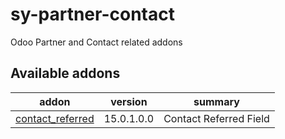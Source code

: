 # sy-partner-contact
Odoo Partner and Contact related addons

[//]: # (addons)

Available addons
----------------
addon | version | summary
--- | --- | ---
[contact_referred](contact_referred/) | 15.0.1.0.0 | Contact Referred Field

[//]: # (end addons)
